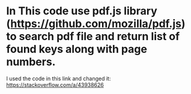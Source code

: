 # In This code use pdf.js library (https://github.com/mozilla/pdf.js) to search pdf file and return list of found keys along with page numbers.
I used the code in this link and changed it: https://stackoverflow.com/a/43938626
